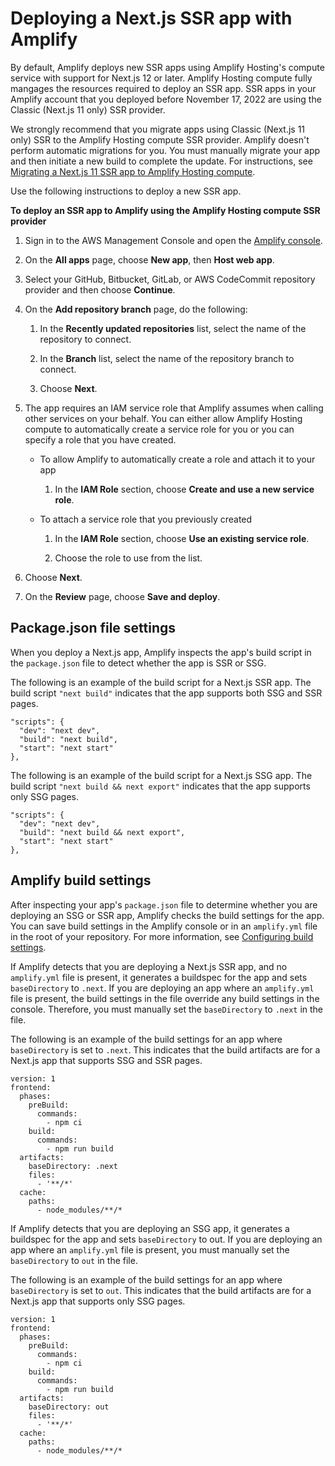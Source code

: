 # Deploying a Next\.js SSR app with Amplify<a name="deploy-nextjs-app"></a>

By default, Amplify deploys new SSR apps using Amplify Hosting's compute service with support for Next\.js 12 or later\. Amplify Hosting compute fully mangages the resources required to deploy an SSR app\. SSR apps in your Amplify account that you deployed before November 17, 2022 are using the Classic \(Next\.js 11 only\) SSR provider\. 

We strongly recommend that you migrate apps using Classic \(Next\.js 11 only\) SSR to the Amplify Hosting compute SSR provider\. Amplify doesn't perform automatic migrations for you\. You must manually migrate your app and then initiate a new build to complete the update\. For instructions, see [Migrating a Next\.js 11 SSR app to Amplify Hosting compute](update-app-nextjs-version.md)\. 

Use the following instructions to deploy a new SSR app\.

**To deploy an SSR app to Amplify using the Amplify Hosting compute SSR provider**

1. Sign in to the AWS Management Console and open the [Amplify console](https://console.aws.amazon.com/amplify/)\.

1. On the **All apps** page, choose **New app**, then **Host web app**\.

1. Select your GitHub, Bitbucket, GitLab, or AWS CodeCommit repository provider and then choose **Continue**\.

1. On the **Add repository branch** page, do the following:

   1. In the **Recently updated repositories** list, select the name of the repository to connect\.

   1. In the **Branch** list, select the name of the repository branch to connect\.

   1. Choose **Next**\.

1. The app requires an IAM service role that Amplify assumes when calling other services on your behalf\. You can either allow Amplify Hosting compute to automatically create a service role for you or you can specify a role that you have created\.
   + To allow Amplify to automatically create a role and attach it to your app

     1. In the **IAM Role** section, choose **Create and use a new service role**\.
   + To attach a service role that you previously created

     1. In the **IAM Role** section, choose **Use an existing service role**\.

     1. Choose the role to use from the list\.

1. Choose **Next**\.

1. On the **Review** page, choose **Save and deploy**\.

## Package\.json file settings<a name="package.json-settings"></a>

When you deploy a Next\.js app, Amplify inspects the app's build script in the `package.json` file to detect whether the app is SSR or SSG\.

The following is an example of the build script for a Next\.js SSR app\. The build script `"next build"` indicates that the app supports both SSG and SSR pages\.

```
"scripts": {
  "dev": "next dev",
  "build": "next build",
  "start": "next start"
},
```

The following is an example of the build script for a Next\.js SSG app\. The build script `"next build && next export"` indicates that the app supports only SSG pages\.

```
"scripts": {
  "dev": "next dev",
  "build": "next build && next export",
  "start": "next start"
},
```

## Amplify build settings<a name="build-setting-detection"></a>

After inspecting your app's `package.json` file to determine whether you are deploying an SSG or SSR app, Amplify checks the build settings for the app\. You can save build settings in the Amplify console or in an `amplify.yml` file in the root of your repository\. For more information, see [Configuring build settings](build-settings.md)\.

If Amplify detects that you are deploying a Next\.js SSR app, and no `amplify.yml` file is present, it generates a buildspec for the app and sets `baseDirectory` to `.next`\. If you are deploying an app where an `amplify.yml` file is present, the build settings in the file override any build settings in the console\. Therefore, you must manually set the `baseDirectory` to `.next` in the file\.

The following is an example of the build settings for an app where `baseDirectory` is set to `.next`\. This indicates that the build artifacts are for a Next\.js app that supports SSG and SSR pages\.

```
version: 1
frontend:
  phases:
    preBuild:
      commands:
        - npm ci
    build:
      commands:
        - npm run build
  artifacts:
    baseDirectory: .next
    files:
      - '**/*'
  cache:
    paths:
      - node_modules/**/*
```

If Amplify detects that you are deploying an SSG app, it generates a buildspec for the app and sets `baseDirectory` to out\. If you are deploying an app where an `amplify.yml` file is present, you must manually set the `baseDirectory` to `out` in the file\.

The following is an example of the build settings for an app where `baseDirectory` is set to `out`\. This indicates that the build artifacts are for a Next\.js app that supports only SSG pages\.

```
version: 1
frontend:
  phases:
    preBuild:
      commands:
        - npm ci
    build:
      commands:
        - npm run build
  artifacts:
    baseDirectory: out
    files:
      - '**/*'
  cache:
    paths:
      - node_modules/**/*
```